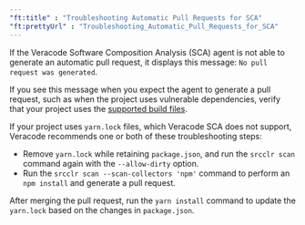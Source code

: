 ```yaml
---
"ft:title" : "Troubleshooting Automatic Pull Requests for SCA"
"ft:prettyUrl" : "Troubleshooting_Automatic_Pull_Requests_for_SCA"
---
```


If the Veracode Software Composition Analysis (SCA) agent is not able to generate an automatic pull request, it displays this message: `No pull request was generated`.

If you see this message when you expect the agent to generate a pull request, such as when the project uses vulnerable dependencies, verify that your project uses the [supported build files](https://docs.veracode.com/r/Understanding_Automatic_Pull_Request_Support).

If your project uses `yarn.lock` files, which Veracode SCA does not support, Veracode recommends one or both of these troubleshooting steps:

- Remove `yarn.lock` while retaining `package.json`, and run the `srcclr scan` command again with the `--allow-dirty` option.
- Run the `srcclr scan --scan-collectors 'npm'` command to perform an `npm install` and generate a pull request.

After merging the pull request, run the `yarn install` command to update the `yarn.lock` based on the changes in `package.json`.
